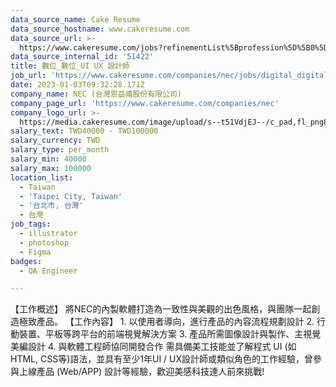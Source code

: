 ```yaml
---
data_source_name: Cake Resume
data_source_hostname: www.cakeresume.com
data_source_url: >-
  https://www.cakeresume.com/jobs?refinementList%5Bprofession%5D%5B0%5D=engineering_qa-engineer&refinementList%5Bsalary_type%5D=per_month&refinementList%5Bsalary_currency%5D=TWD&range%5Bsalary_range%5D%5Bmax%5D=600000
data_source_internal_id: '51422'
title: 數位_數位_UI UX 設計師
job_url: 'https://www.cakeresume.com/companies/nec/jobs/digital_digital_ui-ux-designer'
date: 2023-01-03T09:32:28.171Z
company_name: NEC (台灣恩益禧股份有限公司)
company_page_url: 'https://www.cakeresume.com/companies/nec'
company_logo_url: >-
  https://media.cakeresume.com/image/upload/s--t51VdjEJ--/c_pad,fl_png8,h_200,w_200/v1630981473/hd6fj7zlebg4k9drbquq.png
salary_text: TWD40000 - TWD100000
salary_currency: TWD
salary_type: per_month
salary_min: 40000
salary_max: 100000
location_list:
  - Taiwan
  - 'Taipei City, Taiwan'
  - '台北市, 台灣'
  - 台灣
job_tags:
  - illustrator
  - photoshop
  - Figma
badges:
  - QA Engineer

---
```


【工作概述】 將NEC的內製軟體打造為一致性與美觀的出色風格，與團隊一起創造極致產品。 【工作內容】 1. 以使用者導向，進行產品的內容流程規劃設計 2. 行動裝置、平板等跨平台的前端視覺解決方案 3. 產品所需圖像設計與製作、主視覺美編設計 4. 與軟體工程師協同開發合作 需具備美工技能並了解程式 UI (如 HTML, CSS等)語法，並具有至少1年UI / UX設計師或類似角色的工作經驗，曾參與上線產品 (Web/APP) 設計等經驗，歡迎美感科技達人前來挑戰!